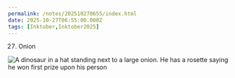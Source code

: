 ```yaml
---
permalink: /notes/202510270655/index.html
date: 2025-10-27T06:55:00.000Z
tags: [Inktober,Inktober2025]
---
```


27. Onion

![A dinosaur in a hat standing next to a large onion. He has a rosette saying he won first prize upon his person](https://cdn.rknight.me/site/2025/inktober-2025-27.jpg)